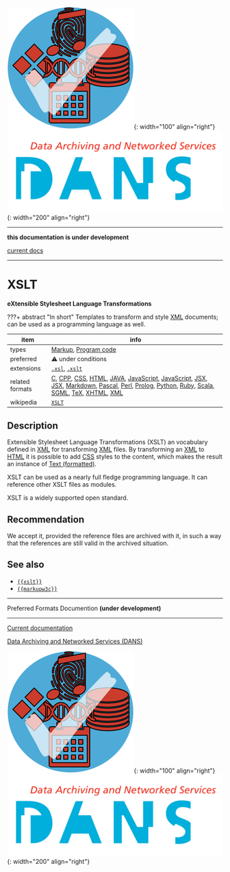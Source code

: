 ![img](../images/formats.png){: width="100" align="right"}
![img](../images/DANS.png){: width="200" align="right"}

---

**this documentation is under development**

[current docs]({{preferredFormats}})

---



# XSLT

**eXtensible Stylesheet Language Transformations**

???+ abstract "In short"
    Templates to transform and style [XML](../fileFormats/xml.md) documents; can be used as a programming language as well.

item | info
--- | ---
types | [Markup](../dataTypes/markup.md), [Program code](../dataTypes/programCode.md)
preferred | ⚠️ under conditions
extensions | [`.xsl`](../extensions/xsl.md), [`.xslt`](../extensions/xslt.md)
related formats | [C](../fileFormats/c.md), [CPP](../fileFormats/cpp.md), [CSS](../fileFormats/css.md), [HTML](../fileFormats/html.md), [JAVA](../fileFormats/java.md), [JavaScript](../fileFormats/javascript.md), [JavaScript](../fileFormats/javascript.md), [JSX](../fileFormats/jsx.md), [JSX](../fileFormats/jsx.md), [Markdown](../fileFormats/markdown.md), [Pascal](../fileFormats/pascal.md), [Perl](../fileFormats/perl.md), [Prolog](../fileFormats/prolog.md), [Python](../fileFormats/python.md), [Ruby](../fileFormats/ruby.md), [Scala](../fileFormats/scala.md), [SGML](../fileFormats/sgml.md), [TeX](../fileFormats/tex.md), [XHTML](../fileFormats/xhtml.md), [XML](../fileFormats/xml.md)
wikipedia | [`XSLT`]({{wikipedia}}/XSLT)

## Description

Extensible Stylesheet Language Transformations (XSLT)
an vocabulary defined in [XML](../fileFormats/xml.md)
for transforming [XML](../fileFormats/xml.md) files.
By transforming an [XML](../fileFormats/xml.md) to [HTML](../fileFormats/html.md) it is possible to
add [CSS](../fileFormats/css.md) styles to the content, which makes the result an instance of
[Text (formatted)](../dataTypes/textFormatted.md).

XSLT can be used as a nearly full fledge programming language.
It can reference other XSLT files as modules.

XSLT is a widely supported open standard.

## Recommendation

We accept it, provided the reference files are archived with it, in such a way
that the references are still valid in the archived situation.


## See also
*   [`{{xslt}}`]({{xslt}})
*   [`{{markupw3c}}`]({{markupw3c}})




---

Preferred Formats Documention **(under development)**

---

[Current documentation]({{preferredFormats}})

[Data Archiving and Networked Services (DANS)]({{dans}})

![img](../images/formats.png){: width="100" align="right"}
![img](../images/DANS.png){: width="200" align="right"}
